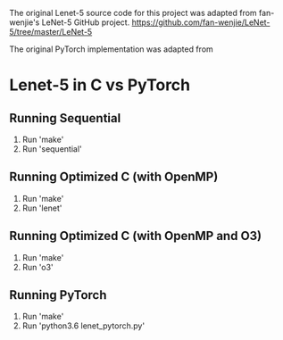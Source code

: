 The original Lenet-5 source code for this project was adapted from fan-wenjie's LeNet-5 GitHub project. 
https://github.com/fan-wenjie/LeNet-5/tree/master/LeNet-5

The original PyTorch implementation was adapted from


# Lenet-5 in C vs PyTorch

## Running Sequential
1. Run 'make'
2. Run 'sequential'

## Running Optimized C (with OpenMP)
1. Run 'make'
2. Run 'lenet'

## Running Optimized C (with OpenMP and O3)
1. Run 'make'
2. Run 'o3'

## Running PyTorch
1. Run 'make'
2. Run 'python3.6 lenet_pytorch.py'

